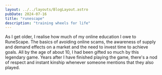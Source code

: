 ```yaml
---
layout: ../../layouts/BlogLayout.astro
pubDate: 2024-07-16
title: "runescape"
description: "training wheels for life"
---
```


As I get older, I realise how much of my online education I owe to RuneScape. The basics of avoiding online scams, the awareness of supply and demand effects on a market and the need to invest time to achieve goals. All by the age of about 10, I had been gifted so much by this legendary game. Years after I have finished playing the game, there's a nod of respect and instant kinship whenever someone mentions that they also played.